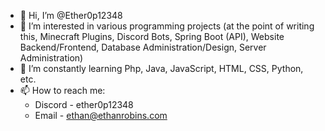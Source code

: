 - 👋 Hi, I’m @Ether0p12348
- 👀 I’m interested in various programming projects (at the point of writing this, Minecraft Plugins, Discord Bots, Spring Boot (API), Website Backend/Frontend, Database Administration/Design, Server Administration)
- 🌱 I’m constantly learning Php, Java, JavaScript, HTML, CSS, Python, etc.
- 📫 How to reach me:
  - Discord - ether0p12348
  - Email - ethan@ethanrobins.com
